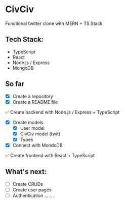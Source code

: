 # CivCiv
Functional twitter clone with MERN + TS Stack

## Tech Stack:
- TypeScript
- React
- Node.js / Express
- MongoDB

## So far

- [x] Create a repository
- [x] Create a README file
 
✅ Create backend with Node.js / Express + TypeScript
- [x] Create models
  - [x] User model
  - [x] CivCiv model (twit)
  - [x] Types
- [x] Connect with MondoDB

✅ Create frontend with React + TypeScript


## What's next:
- [ ] Create CRUDs
- [ ] Create user pages
- [ ] Authentication
...
..
.
